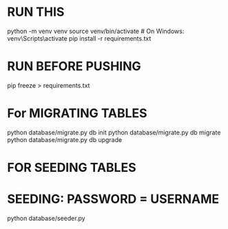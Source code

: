 # RUN THIS
python -m venv venv
source venv/bin/activate  # On Windows: venv\Scripts\activate
pip install -r requirements.txt

# RUN BEFORE PUSHING
pip freeze > requirements.txt

# For MIGRATING TABLES
python database/migrate.py db init
python database/migrate.py db migrate
python database/migrate.py db upgrade

# FOR SEEDING TABLES
# SEEDING: PASSWORD = USERNAME
python database/seeder.py